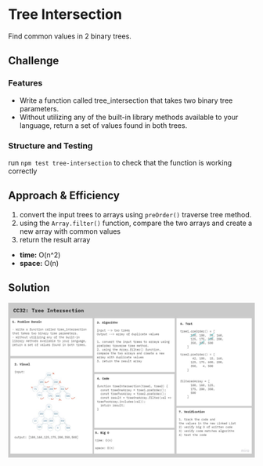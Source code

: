 # Tree Intersection

Find common values in 2 binary trees.

## Challenge

### Features

- Write a function called tree_intersection that takes two binary tree parameters.
- Without utilizing any of the built-in library methods available to your language, return a set of values found in both trees.

### Structure and Testing

run `npm test tree-intersection` to check that the function is working correctly

## Approach & Efficiency

1. convert the input trees to arrays using `preOrder()` traverse tree method.
2. using the `Array.filter()` function, compare the two arrays and create a new array with common values
3. return the result array

- **time:** O(n^2)
- **space:** O(n)

## Solution

![image](../assets/CC32.jpg)

<!-- ## Resources and Collaborators -->


